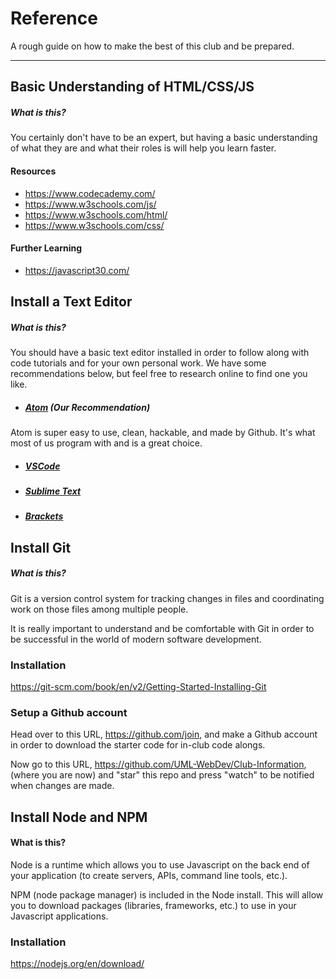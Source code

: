 # Reference

A rough guide on how to make the best of this club and be prepared.

----
## Basic Understanding of HTML/CSS/JS
##### What is this?
You certainly don't have to be an expert, but having a basic understanding of what they are and what their roles is will help you learn faster.

#### Resources
* https://www.codecademy.com/
* https://www.w3schools.com/js/
* https://www.w3schools.com/html/
* https://www.w3schools.com/css/

#### Further Learning
* https://javascript30.com/

## Install a Text Editor
##### What is this?
You should have a basic text editor installed in order to follow along with code tutorials and for your own personal work. We have some recommendations below, but feel free to research online to find one you like.

* ##### [Atom](https://atom.io) (Our Recommendation)
Atom is super easy to use, clean, hackable, and made by Github. It's what most of us program with and is a great choice.

* ##### [VSCode](https://code.visualstudio.com/)

* ##### [Sublime Text](https://www.sublimetext.com/)

* ##### [Brackets](http://brackets.io/)

## Install Git
##### What is this?
Git is a version control system for tracking changes in files and coordinating work on those files among multiple people.

It is really important to understand and be comfortable with Git in order to be successful in the world of modern software development.

### Installation
https://git-scm.com/book/en/v2/Getting-Started-Installing-Git

### Setup a Github account
Head over to this URL, https://github.com/join, and make a Github account in order to download the starter code for in-club code alongs.



Now go to this URL, https://github.com/UML-WebDev/Club-Information, (where you are now) and "star" this repo and press "watch" to be notified when changes are made.

## Install Node and NPM
#### What is this?
Node is a runtime which allows you to use Javascript on the back end of your application (to create servers, APIs, command line tools, etc.).

NPM (node package manager) is included in the Node install. This will allow you to download packages (libraries, frameworks, etc.) to use in your Javascript applications.

### Installation
https://nodejs.org/en/download/
